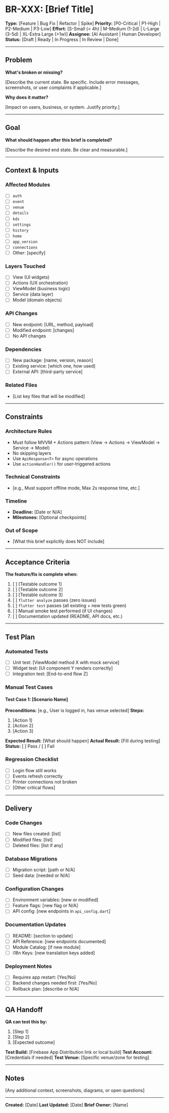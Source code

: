 # BR-XXX: [Brief Title]

**Type:** [Feature | Bug Fix | Refactor | Spike]
**Priority:** [P0-Critical | P1-High | P2-Medium | P3-Low]
**Effort:** [S-Small (< 4h) | M-Medium (1-2d) | L-Large (3-5d) | XL-Extra Large (>1w)]
**Assignee:** [AI Assistant | Human Developer]
**Status:** [Draft | Ready | In Progress | In Review | Done]

---

## Problem

**What's broken or missing?**

[Describe the current state. Be specific. Include error messages, screenshots, or user complaints if applicable.]

**Why does it matter?**

[Impact on users, business, or system. Justify priority.]

---

## Goal

**What should happen after this brief is completed?**

[Describe the desired end state. Be clear and measurable.]

---

## Context & Inputs

### Affected Modules
- [ ] `auth`
- [ ] `event`
- [ ] `venue`
- [ ] `details`
- [ ] `kds`
- [ ] `settings`
- [ ] `history`
- [ ] `home`
- [ ] `app_version`
- [ ] `connections`
- [ ] Other: [specify]

### Layers Touched
- [ ] View (UI widgets)
- [ ] Actions (UX orchestration)
- [ ] ViewModel (business logic)
- [ ] Service (data layer)
- [ ] Model (domain objects)

### API Changes
- [ ] New endpoint: [URL, method, payload]
- [ ] Modified endpoint: [changes]
- [ ] No API changes

### Dependencies
- [ ] New package: [name, version, reason]
- [ ] Existing service: [which one, how used]
- [ ] External API: [third-party service]

### Related Files
- [List key files that will be modified]

---

## Constraints

### Architecture Rules
- Must follow MVVM + Actions pattern (View → Actions → ViewModel → Service → Model)
- No skipping layers
- Use `ApiResponse<T>` for async operations
- Use `actionHandler()` for user-triggered actions

### Technical Constraints
- [e.g., Must support offline mode, Max 2s response time, etc.]

### Timeline
- **Deadline:** [Date or N/A]
- **Milestones:** [Optional checkpoints]

### Out of Scope
- [What this brief explicitly does NOT include]

---

## Acceptance Criteria

**The feature/fix is complete when:**

1. [ ] [Testable outcome 1]
2. [ ] [Testable outcome 2]
3. [ ] [Testable outcome 3]
4. [ ] `flutter analyze` passes (zero issues)
5. [ ] `flutter test` passes (all existing + new tests green)
6. [ ] Manual smoke test performed (if UI changes)
7. [ ] Documentation updated (README, API docs, etc.)

---

## Test Plan

### Automated Tests
- [ ] Unit test: [ViewModel method X with mock service]
- [ ] Widget test: [UI component Y renders correctly]
- [ ] Integration test: [End-to-end flow Z]

### Manual Test Cases

#### Test Case 1: [Scenario Name]
**Preconditions:** [e.g., User is logged in, has venue selected]
**Steps:**
1. [Action 1]
2. [Action 2]
3. [Action 3]

**Expected Result:** [What should happen]
**Actual Result:** [Fill during testing]
**Status:** [ ] Pass / [ ] Fail

### Regression Checklist
- [ ] Login flow still works
- [ ] Events refresh correctly
- [ ] Printer connections not broken
- [ ] [Other critical flows]

---

## Delivery

### Code Changes
- [ ] New files created: [list]
- [ ] Modified files: [list]
- [ ] Deleted files: [list if any]

### Database Migrations
- [ ] Migration script: [path or N/A]
- [ ] Seed data: [needed or N/A]

### Configuration Changes
- [ ] Environment variables: [new or modified]
- [ ] Feature flags: [new flag or N/A]
- [ ] API config: [new endpoints in `api_config.dart`]

### Documentation Updates
- [ ] README: [section to update]
- [ ] API Reference: [new endpoints documented]
- [ ] Module Catalog: [if new module]
- [ ] i18n Keys: [new translation keys added]

### Deployment Notes
- [ ] Requires app restart: [Yes/No]
- [ ] Backend changes needed first: [Yes/No]
- [ ] Rollback plan: [describe or N/A]

---

## QA Handoff

**QA can test this by:**
1. [Step 1]
2. [Step 2]
3. [Expected outcome]

**Test Build:** [Firebase App Distribution link or local build]
**Test Account:** [Credentials if needed]
**Test Venue:** [Specific venue/zone for testing]

---

## Notes

[Any additional context, screenshots, diagrams, or open questions]

---

**Created:** [Date]
**Last Updated:** [Date]
**Brief Owner:** [Name]
